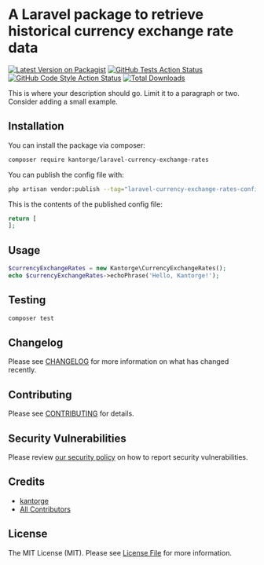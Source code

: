 # A Laravel package to retrieve historical currency exchange rate data

[![Latest Version on Packagist](https://img.shields.io/packagist/v/kantorge/laravel-currency-exchange-rates.svg?style=flat-square)](https://packagist.org/packages/kantorge/laravel-currency-exchange-rates)
[![GitHub Tests Action Status](https://img.shields.io/github/actions/workflow/status/kantorge/laravel-currency-exchange-rates/run-tests.yml?branch=main&label=tests&style=flat-square)](https://github.com/kantorge/laravel-currency-exchange-rates/actions?query=workflow%3Arun-tests+branch%3Amain)
[![GitHub Code Style Action Status](https://img.shields.io/github/actions/workflow/status/kantorge/laravel-currency-exchange-rates/fix-php-code-style-issues.yml?branch=main&label=code%20style&style=flat-square)](https://github.com/kantorge/laravel-currency-exchange-rates/actions?query=workflow%3A"Fix+PHP+code+style+issues"+branch%3Amain)
[![Total Downloads](https://img.shields.io/packagist/dt/kantorge/laravel-currency-exchange-rates.svg?style=flat-square)](https://packagist.org/packages/kantorge/laravel-currency-exchange-rates)

This is where your description should go. Limit it to a paragraph or two. Consider adding a small example.

## Installation

You can install the package via composer:

```bash
composer require kantorge/laravel-currency-exchange-rates
```

You can publish the config file with:

```bash
php artisan vendor:publish --tag="laravel-currency-exchange-rates-config"
```

This is the contents of the published config file:

```php
return [
];
```

## Usage

```php
$currencyExchangeRates = new Kantorge\CurrencyExchangeRates();
echo $currencyExchangeRates->echoPhrase('Hello, Kantorge!');
```

## Testing

```bash
composer test
```

## Changelog

Please see [CHANGELOG](CHANGELOG.md) for more information on what has changed recently.

## Contributing

Please see [CONTRIBUTING](CONTRIBUTING.md) for details.

## Security Vulnerabilities

Please review [our security policy](../../security/policy) on how to report security vulnerabilities.

## Credits

- [kantorge](https://github.com/kantorge)
- [All Contributors](../../contributors)

## License

The MIT License (MIT). Please see [License File](LICENSE.md) for more information.
